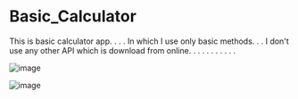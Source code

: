 # Basic_Calculator
This is basic calculator app.
.
.
.
In which I use only basic methods.
.
.
I don't use any other API which is download from online.
.
.
.
.
.
.
.
.
.
.


![image](https://user-images.githubusercontent.com/85818705/184479578-7ba3eb03-91b7-4f4f-acf8-0da2fc953101.png)


![image](https://user-images.githubusercontent.com/85818705/184479694-022b4798-b3dc-4233-9d67-667de8c9c0ac.png)

